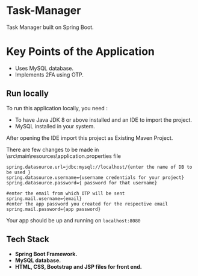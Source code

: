 # Task-Manager
Task Manager built on Spring Boot.

# Key Points of the Application
 * Uses MySQL database.
 * Implements 2FA using OTP.

## Run locally

To run this application locally, you need :  
 * To have Java JDK 8 or above installed and an IDE to import the project.
 * MySQL installed in your system.

After opening the IDE import this project as Existing Maven Project.

There are few changes to be made in \src\main\resources\application.properties file

```
spring.datasource.url=jdbc:mysql://localhost/{enter the name of DB to be used }
spring.datasource.username={username credentials for your project}
spring.datasource.password={ password for that username}

#enter the email from which OTP will be sent
spring.mail.username={email}
#enter the app password you created for the respective email 
spring.mail.password={app password} 
```

Your app should be up and running on `localhost:8080`

## Tech Stack
  * **Spring Boot Framework.**
  * **MySQL database.**
  * **HTML, CSS, Bootstrap and JSP files for front end.**
